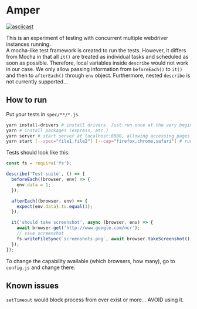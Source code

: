 # Amper

[![asciicast](https://asciinema.org/a/pfnvgFMe1jUtniBhwlLHgUkQy.png)](https://asciinema.org/a/pfnvgFMe1jUtniBhwlLHgUkQy)

This is an experiment of testing with concurrent multiple webdriver instances running.  
A mocha-like test framework is created to run the tests. However, it differs from Mocha in that all `it()` are treated as individual tasks and scheduled as soon as possible. Therefore, local variables inside `describe` would not work in our case. We only allow passing information from `beforeEach()` to `it()` and then to `afterEach()` through `env` object. Furthermore, nested `describe` is not currently supported...

## How to run
Put your tests in `spec/**/*.js`.
```bash
yarn install-drivers # install drivers. Just run once at the very beginning
yarn # install packages (express, etc.)
yarn server # start server at localhost:8080, allowing accessing pages in pages/ folder
yarn start [--spec="file1,file2"] [--cap="firefox,chrome,safari"] # run tests, with given files and capabilities. Separate with comma
```
Tests should look like this:
```javascript
const fs = require('fs');

describe('Test suite', () => {
  beforeEach((browser, env) => {
    env.data = 1;
  });

  afterEach((browser, env) => {
    expect(env.data).to.equal(1);
  });

  it('should take screenshot', async (browser, env) => {
    await browser.get('http://www.google.com/ncr');
    // save screenshot
    fs.writeFileSync(`screenshots.png`, await browser.takeScreenshot(), 'base64');
  });
});
```
To change the capability available (which browsers, how many), go to `config.js` and change there.

## Known issues
`setTimeout` would block process from ever exist or more... AVOID using it.
